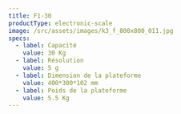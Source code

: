 ```yaml
---
title: F1-30
productType: electronic-scale
image: /src/assets/images/k3_f_800x800_011.jpg
specs:
  - label: Capacité
    value: 30 Kg
  - label: Résolution
    value: 5 g
  - label: Dimension de la plateforme
    value: 400*300*102 mm
  - label: Poids de la plateforme
    value: 5.5 Kg
---
```

